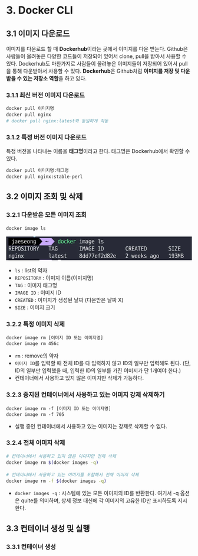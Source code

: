 # 3. Docker CLI
## 3.1 이미지 다운로드
이미지를 다운로드 할 때 **Dockerhub**이라는 곳에서 이미지를 다운 받는다.
Github은 사람들이 올려놓은 다양한 코드들이 저장되어 있어서 clone, pull을 받아서 사용할 수 있다. Dockerhub도 마찬가지로 사람들이 올려놓은 이미지들이 저장되어 있어서 pull을 통해 다운받아서 사용할 수 있다. **Dockerhub**은 Github처럼 **이미지를 저장 및 다운받을 수 있는 저장소 역할**을 하고 있다.

### 3.1.1 최신 버전 이미지 다운로드
```bash
docker pull 이미지명
docker pull nginx
# docker pull nginx:latest와 동일하게 작동
```

### 3.1.2 특정 버전 이미지 다운로드
특정 버전을 나타내는 이름을 **태그명**이라고 한다. 태그명은 Dockerhub에서 확인할 수 있다.
```bash
docker pull 이미지명:태그명
docker pull nginx:stable-perl
```

## 3.2 이미지 조회 및 삭제
### 3.2.1 다운받은 모든 이미지 조회
```bash
docker image ls
```
![docker_image_ls](/media/도구%20및%20환경/Docker/docker_image_ls.webp)
- `ls` : list의 약자
- `REPOSITORY` : 이미지 이름(이미지명)
- `TAG` : 이미지 태그명
- `IMAGE ID` : 이미지 ID
- `CREATED` : 이미지가 생성된 날짜 (다운받은 날짜 X)
- `SIZE` : 이미지 크기

### 3.2.2 특정 이미지 삭제
```bash
docker image rm [이미지 ID 또는 이미지명]
docker image rm 456c
```
- `rm` : remove의 약자
- `이미지 ID`를 입력할 때 전체 ID를 다 입력하지 않고 ID의 일부만 입력해도 된다. (단, ID의 일부만 입력했을 때, 입력한 ID의 일부를 가진 이미지가 단 1개여야 한다.)
- 컨테이너에서 사용하고 있지 않은 이미지만 삭제가 가능하다.

### 3.2.3 중지된 컨테이너에서 사용하고 있는 이미지 강제 삭제하기
```shell
docker image rm -f [이미지 ID 또는 이미지명]
docker image rm -f 705
```
- 실행 중인 컨테이너에서 사용하고 있는 이미지는 강제로 삭제할 수 없다.

### 3.2.4 전체 이미지 삭제
```bash
# 컨테이너에서 사용하고 있지 않은 이미지만 전체 삭제
docker image rm $(docker images -q)

# 컨테이너에서 사용하고 있는 이미지를 포함해서 전체 이미지 삭제
docker image rm -f $(docker images -q)
```
- `docker images -q` : 시스템에 있는 모든 이미지의 ID를 반환한다. 여기서 -q 옵션은 quite를 의미하며, 상세 정보 대신에 각 이미지의 고유한 ID만 표시하도록 지시한다.

## 3.3 컨테이너 생성 및 실행
### 3.3.1 컨테이너 생성
